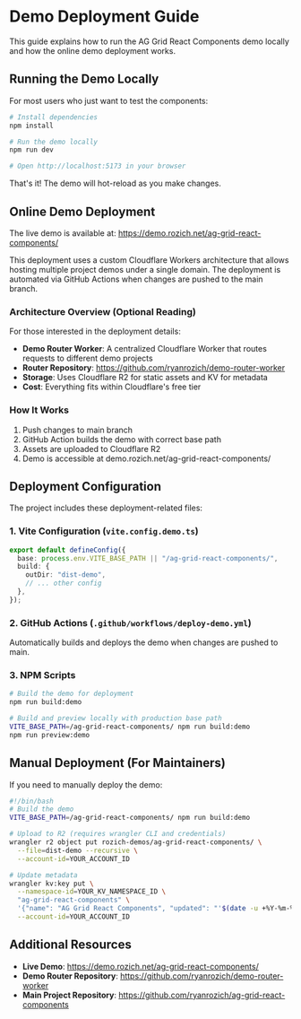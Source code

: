 # Demo Deployment Guide

This guide explains how to run the AG Grid React Components demo locally and how the online demo deployment works.

## Running the Demo Locally

For most users who just want to test the components:

```bash
# Install dependencies
npm install

# Run the demo locally
npm run dev

# Open http://localhost:5173 in your browser
```

That's it! The demo will hot-reload as you make changes.

## Online Demo Deployment

The live demo is available at: https://demo.rozich.net/ag-grid-react-components/

This deployment uses a custom Cloudflare Workers architecture that allows hosting multiple project demos under a single domain. The deployment is automated via GitHub Actions when changes are pushed to the main branch.

### Architecture Overview (Optional Reading)

For those interested in the deployment details:

- **Demo Router Worker**: A centralized Cloudflare Worker that routes requests to different demo projects
- **Router Repository**: https://github.com/ryanrozich/demo-router-worker
- **Storage**: Uses Cloudflare R2 for static assets and KV for metadata
- **Cost**: Everything fits within Cloudflare's free tier

### How It Works

1. Push changes to main branch
2. GitHub Action builds the demo with correct base path
3. Assets are uploaded to Cloudflare R2
4. Demo is accessible at demo.rozich.net/ag-grid-react-components/

## Deployment Configuration

The project includes these deployment-related files:

### 1. Vite Configuration (`vite.config.demo.ts`)

```typescript
export default defineConfig({
  base: process.env.VITE_BASE_PATH || "/ag-grid-react-components/",
  build: {
    outDir: "dist-demo",
    // ... other config
  },
});
```

### 2. GitHub Actions (`.github/workflows/deploy-demo.yml`)

Automatically builds and deploys the demo when changes are pushed to main.

### 3. NPM Scripts

```bash
# Build the demo for deployment
npm run build:demo

# Build and preview locally with production base path
VITE_BASE_PATH=/ag-grid-react-components/ npm run build:demo
npm run preview:demo
```

## Manual Deployment (For Maintainers)

If you need to manually deploy the demo:

```bash
#!/bin/bash
# Build the demo
VITE_BASE_PATH=/ag-grid-react-components/ npm run build:demo

# Upload to R2 (requires wrangler CLI and credentials)
wrangler r2 object put rozich-demos/ag-grid-react-components/ \
  --file=dist-demo --recursive \
  --account-id=YOUR_ACCOUNT_ID

# Update metadata
wrangler kv:key put \
  --namespace-id=YOUR_KV_NAMESPACE_ID \
  "ag-grid-react-components" \
  '{"name": "AG Grid React Components", "updated": "'$(date -u +%Y-%m-%dT%H:%M:%SZ)'"}' \
  --account-id=YOUR_ACCOUNT_ID
```

## Additional Resources

- **Live Demo**: https://demo.rozich.net/ag-grid-react-components/
- **Demo Router Repository**: https://github.com/ryanrozich/demo-router-worker
- **Main Project Repository**: https://github.com/ryanrozich/ag-grid-react-components
